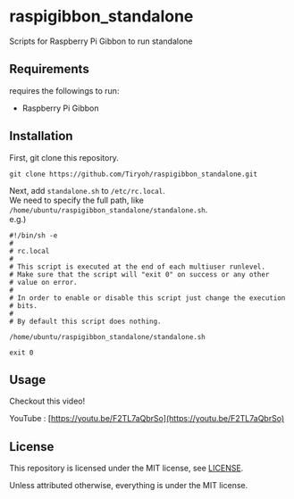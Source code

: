 # raspigibbon_standaloneScripts for Raspberry Pi Gibbon to run standalone## Requirementsrequires the followings to run:* Raspberry Pi Gibbon## InstallationFirst, git clone this repository.```git clone https://github.com/Tiryoh/raspigibbon_standalone.git```Next, add `standalone.sh` to `/etc/rc.local`.  We need to specify the full path, like `/home/ubuntu/raspigibbon_standalone/standalone.sh`.  e.g.)```#!/bin/sh -e## rc.local## This script is executed at the end of each multiuser runlevel.# Make sure that the script will "exit 0" on success or any other# value on error.## In order to enable or disable this script just change the execution# bits.## By default this script does nothing./home/ubuntu/raspigibbon_standalone/standalone.shexit 0```## UsageCheckout this video!YouTube : [https://youtu.be/F2TL7aQbrSo](https://youtu.be/F2TL7aQbrSo)## LicenseThis repository is licensed under the MIT license, see [LICENSE](./LICENSE).Unless attributed otherwise, everything is under the MIT license.